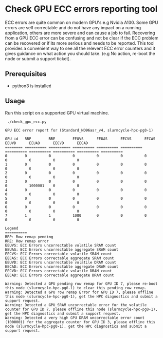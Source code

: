 # Check GPU ECC errors reporting tool

ECC errors are quite common on modern GPU's e.g Nvidia A100. Some GPU errors are self correctable and do not have any impact on a running application, others are more severe and can cause a job to fail. Recovering from a GPU ECC error can be confusing and not be clear if the ECC problem can be recovered or if its more serious and needs to be reported. This tool provides a convenient way to see all the relevent ECC error counters and it gives guidance on what action you should take. (e.g No action, re-boot the node or submit a support ticket). 

## Prerequisites

- python3 is installed

## Usage
Run this script on a supported GPU virtual machine.
```
 ./check_gpu_ecc.py

GPU ECC error report for (Standard_ND96asr_v4, slurmcycle-hpc-pg0-1)

GPU id   RRP        RRE        EEUVS      EEUAS      EECVS      EECAS      EEUVD      EEUAD      EECVD      EECAD
======== ========== ========== ========== ========== ========== ========== ========== ========== ========== ==========
0        0          0          0          0          0          0          0          0          0          0
1        0          0          0          0          0          0          0          0          0          0
2        0          0          0          0          0          0          0          0          0          0
3        0          0          0          0          0          0          0          1000001    0          0
4        0          0          0          0          0          0          0          0          0          0
5        0          0          0          0          0          0          0          0          0          0
6        0          0          0          0          0          0          0          0          0          0
7        1          1          1000       0          0          0          0          0          0          0

Legend
==========
RRP: Row remap pending
RRE: Row remap error
EEUVS: ECC Errors uncorrectable volatile SRAM count
EEUAS: ECC Errors uncorrectable aggregate SRAM count
EECVS: ECC Errors correctable volatile SRAM count
EECAS: ECC Errors correctable aggregate SRAM count
EEUVD: ECC Errors uncorrectable volatile DRAM count
EECAD: ECC Errors uncorrectable aggregate DRAM count
EECVD: ECC Errors correctable volatile DRAM count
EECAD: ECC Errors correctable aggregate DRAM count

Warning: Detected a GPU pending row remap for GPU ID 7, please re-boot this node (slurmcycle-hpc-pg0-1) to clear this pending row remap.
Warning: Detected a GPU row remap Error for GPU ID 7, please offline this node (slurmcycle-hpc-pg0-1), get the HPC diagnostics and submit a support request.
Warning: Detected a GPU SRAM uncorrectable error for the volatile counter for GPU ID 7, please offline this node (slurmcycle-hpc-pg0-1), get the HPC diagnostics and submit a support request.
Warning: Detected a very high GPU DRAM uncorrectable error count (1000001) for the aggregate counter for GPU ID 3, please offline this node (slurmcycle-hpc-pg0-1), get the HPC diagnostics and submit a support request. 
```
